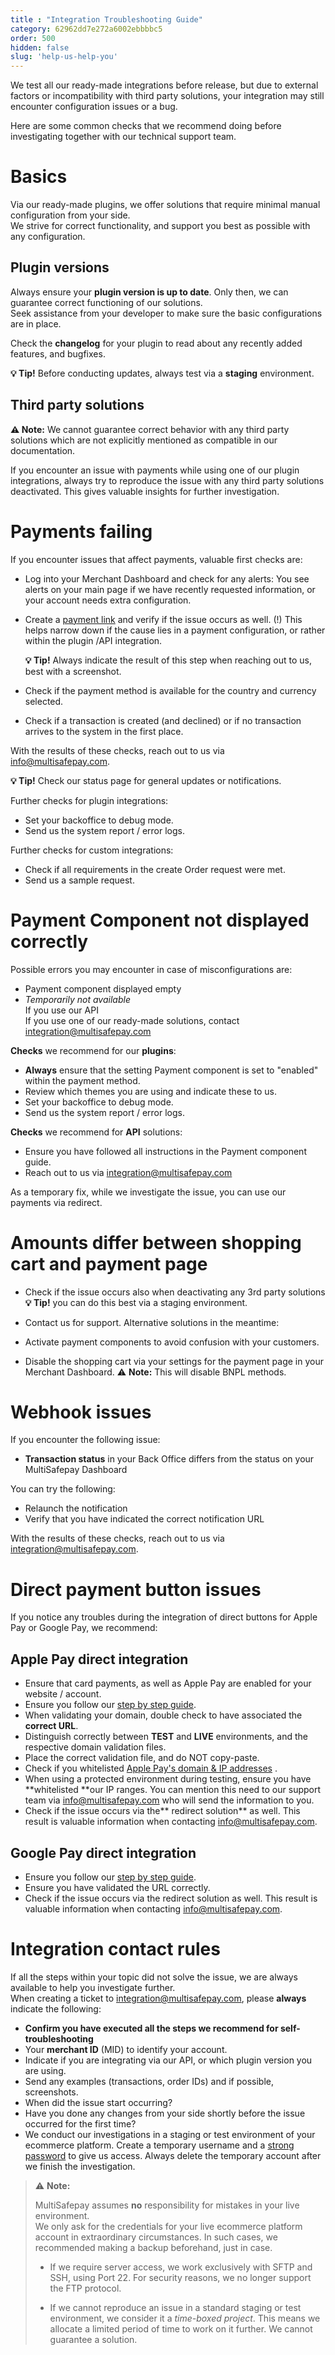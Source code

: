 ```yaml
---
title : "Integration Troubleshooting Guide"
category: 62962dd7e272a6002ebbbbc5
order: 500
hidden: false
slug: 'help-us-help-you'
---
```


We test all our ready-made integrations before release, but due to external factors or incompatibility with third party solutions, your integration may still encounter configuration issues or a bug.

Here are some common checks that we recommend doing before investigating together with our technical support team.

# Basics

Via our ready-made plugins, we offer solutions that require minimal manual configuration from your side.  
We strive for correct functionality, and support you best as possible with any configuration. 

## Plugin versions 

Always ensure your **plugin version is up to date**. Only then, we can guarantee correct functioning of our solutions.  
Seek assistance from your developer to make sure the basic configurations are in place. 

Check the **changelog** for your plugin to read about any recently added features, and bugfixes. 


**💡 Tip!** Before conducting updates, always test via a **staging** environment.

## Third party solutions

**⚠️ Note:** We cannot guarantee correct behavior with any third party solutions which are not explicitly mentioned as compatible in our documentation.


If you encounter an issue with payments while using one of our plugin integrations, always try to reproduce the issue with any third party solutions deactivated. This gives valuable insights for further investigation. 

# Payments failing 

If you encounter issues that affect payments, valuable first checks are:

- Log into your Merchant Dashboard and check for any alerts: You see alerts on your main page if we have recently requested information, or your account needs extra configuration.
- Create a [payment link](/docs/payment-links/) and verify if the issue occurs as well. (!) 
  This helps narrow down if the cause lies in a payment configuration, or rather within the plugin /API integration.  

  **💡 Tip!** Always indicate the result of this step when reaching out to us, best with a screenshot.

- Check if the payment method is available for the country and currency selected. 
- Check if a transaction is created (and declined) or if no transaction arrives to the system in the first place. 

With the results of these checks, reach out to us via [info@multisafepay.com](mailto:info@multisafepay.com).


**💡 Tip!** Check our status page for general updates or notifications.


Further checks for plugin integrations:

- Set your backoffice to debug mode.
- Send us the system report / error logs.

Further checks for custom integrations:

- Check if all requirements in the create Order request were met. 
- Send us a sample request. 

# Payment Component not displayed correctly

Possible errors you may encounter in case of misconfigurations are:

- Payment component displayed empty
- _Temporarily not available_  
  If you use our API  
  If you use one of our ready-made solutions, contact [integration@multisafepay.com](mailto:integration@multisafepay.com)

**Checks** we recommend for our **plugins**: 

- **Always** ensure that the setting Payment component is set to "enabled" within the payment method. 
- Review which themes you are using and indicate these to us. 
- Set your backoffice to debug mode.
- Send us the system report / error logs.



**Checks** we recommend for **API** solutions:

- Ensure you have followed all instructions in the Payment component guide.
- Reach out to us via [integration@multisafepay.com](mailto:integration@multisafepay.com)

As a temporary fix, while we investigate the issue, you can use our payments via redirect.

# Amounts differ between shopping cart and payment page

- Check if the issue occurs also when deactivating any 3rd party solutions
  **💡 Tip!** you can do this best via a staging environment. 

- Contact us for support. 
Alternative solutions in the meantime:
- Activate payment components to avoid confusion with your customers.
- Disable the shopping cart via your settings for the payment page in your Merchant Dashboard.
    ⚠️ **Note:** This will disable BNPL methods.

# Webhook issues

If you encounter the following issue:

- **Transaction status** in your Back Office differs from the status on your MultiSafepay Dashboard

You can try the following:

- Relaunch the notification 
- Verify that you have indicated the correct notification URL

With the results of these checks, reach out to us via [integration@multisafepay.com](mailto:info@multisafepay.com).

# Direct payment button issues 

If you notice any troubles during the integration of direct buttons for Apple Pay or Google Pay, we recommend:

## Apple Pay direct integration

- Ensure that card payments, as well as Apple Pay are enabled for your website / account. 
- Ensure you follow our [step by step guide](/docs/apple-pay-direct/).
- When validating your domain, double check to have associated the **correct URL**. 
- Distinguish correctly between **TEST** and **LIVE** environments, and the respective domain validation files. 
- Place the correct validation file, and do NOT copy-paste. 
- Check if you whitelisted  <a href="https://developer.apple.com/documentation/apple_pay_on_the_web/setting_up_your_server" target="_blank">Apple Pay's domain & IP addresses</a> <i class="fa fa-external-link" style="font-size:12px;color:#8b929e"></i>.
- When using a protected environment during testing, ensure you have **whitelisted **our IP ranges. You can mention this need to our support team via [info@multisafepay.com](mailto:info@multisafepay.com) who will send the information to you. 
- Check if the issue occurs via the** redirect solution** as well. This result is valuable information when contacting [info@multisafepay.com](mailto:info@multisafepay.com).

## Google Pay direct integration

- Ensure you follow our [step by step guide](/docs/google-pay-direct/).
- Ensure you have validated the URL correctly.
- Check if the issue occurs via the redirect solution as well. This result is valuable information when contacting [info@multisafepay.com](mailto:info@multisafepay.com).

# Integration contact rules

If all the steps within your topic did not solve the issue, we are always available to help you investigate further.  
When creating a ticket to [integration@multisafepay.com](mailto:integration@multisafepay.com), please **always** indicate the following:

- **Confirm you have executed all the steps we recommend for self-troubleshooting**
- Your **merchant ID** (MID) to identify your account.
- Indicate if you are integrating via our API, or which plugin version you are using.
- Send any examples (transactions, order IDs) and if possible, screenshots.
- When did the issue start occurring?
- Have you done any changes from your side shortly before the issue occurred for the first time?
- We conduct our investigations in a staging or test environment of your ecommerce platform. Create a temporary username and a <a href="https://www.lastpass.com/nl/features/password-generator" target="_blank">strong password</a> <i class="fa fa-external-link" style="font-size:12px;color:#8b929e"></i> to give us access. Always delete the temporary account after we finish the investigation.



> ⚠️ **Note:**
> 
> MultiSafepay assumes **no** responsibility for mistakes in your live environment.  
> We only ask for the credentials for your live ecommerce platform account in extraordinary circumstances. In such cases, we recommended making a backup beforehand, just in case.
> 
> - If we require server access, we work exclusively with SFTP and SSH, using Port 22. For security reasons, we no longer support the FTP protocol.
> 
> - If we cannot reproduce an issue in a standard staging or test environment, we consider it a _time-boxed project_. This means we allocate a limited period of time to work on it further. We cannot guarantee a solution.